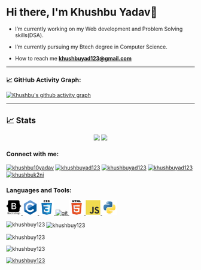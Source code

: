 # Hi there, I'm Khushbu Yadav👋


-  I’m currently working on my Web development and Problem Solving skills(DSA).
  
-  I’m currently pursuing my Btech degree in Computer Science.

-  How to reach me **khushbuyad123@gmail.com**

<!---  Know about my experiences [https://drive.google.com/file/d/1ScsiBhmkWhkLyalzahzfVJjgewDppkHd/view?usp=sharing]-->

---
### 📈 GitHub Activity Graph:

[![Khushbu's github activity graph](https://github-readme-activity-graph.vercel.app/graph?username=KhushbuY123&bg_color=0f2d3d&color=1cadfb&line=1cadfb&point=1cadfb&area=true&hide_border=true)](https://github.com/KhushbuY123/github-readme-activity-graph)
  
 ---
## 📈 Stats
<p align="center">

  <img width="48%" src="https://github-readme-stats.vercel.app/api?username=KhushbuY123&show_icons=true&theme=tokyonight" />
  <img width="48%" src="https://github-readme-streak-stats.herokuapp.com/?user=KhushbuY123&theme=tokyonight" />
</p>


<h3 align="left">Connect with me:</h3>
<p align="left">
<a href="https://linkedin.com/in/khushbu10yadav" target="blank"><img align="center" src="https://raw.githubusercontent.com/rahuldkjain/github-profile-readme-generator/master/src/images/icons/Social/linked-in-alt.svg" alt="khushbu10yadav" height="30" width="40" /></a>
<a href="https://instagram.com/khushbuyad123" target="blank"><img align="center" src="https://raw.githubusercontent.com/rahuldkjain/github-profile-readme-generator/master/src/images/icons/Social/instagram.svg" alt="khushbuyad123" height="30" width="40" /></a>
<a href="https://www.codechef.com/users/khushbuyad123" target="blank"><img align="center" src="https://cdn.jsdelivr.net/npm/simple-icons@3.1.0/icons/codechef.svg" alt="khushbuyad123" height="30" width="40" /></a>
<a href="https://www.leetcode.com/khushbuyad123" target="blank"><img align="center" src="https://raw.githubusercontent.com/rahuldkjain/github-profile-readme-generator/master/src/images/icons/Social/leet-code.svg" alt="khushbuyad123" height="30" width="40" /></a>
<a href="https://auth.geeksforgeeks.org/user/khushbuk2ni" target="blank"><img align="center" src="https://raw.githubusercontent.com/rahuldkjain/github-profile-readme-generator/master/src/images/icons/Social/geeks-for-geeks.svg" alt="khushbuk2ni" height="30" width="40" /></a>
</p>

<h3 align="left">Languages and Tools:</h3>
<p align="left"> <a href="https://getbootstrap.com" target="_blank" rel="noreferrer"> <img src="https://raw.githubusercontent.com/devicons/devicon/master/icons/bootstrap/bootstrap-plain-wordmark.svg" alt="bootstrap" width="40" height="40"/> </a> <a href="https://www.cprogramming.com/" target="_blank" rel="noreferrer"> <img src="https://raw.githubusercontent.com/devicons/devicon/master/icons/c/c-original.svg" alt="c" width="40" height="40"/> </a> <a href="https://www.w3schools.com/css/" target="_blank" rel="noreferrer"> <img src="https://raw.githubusercontent.com/devicons/devicon/master/icons/css3/css3-original-wordmark.svg" alt="css3" width="40" height="40"/> </a> <a href="https://git-scm.com/" target="_blank" rel="noreferrer"> <img src="https://www.vectorlogo.zone/logos/git-scm/git-scm-icon.svg" alt="git" width="40" height="40"/> </a> <a href="https://www.w3.org/html/" target="_blank" rel="noreferrer"> <img src="https://raw.githubusercontent.com/devicons/devicon/master/icons/html5/html5-original-wordmark.svg" alt="html5" width="40" height="40"/> </a> <a href="https://developer.mozilla.org/en-US/docs/Web/JavaScript" target="_blank" rel="noreferrer"> <img src="https://raw.githubusercontent.com/devicons/devicon/master/icons/javascript/javascript-original.svg" alt="javascript" width="40" height="40"/> </a> <a href="https://www.python.org" target="_blank" rel="noreferrer"> <img src="https://raw.githubusercontent.com/devicons/devicon/master/icons/python/python-original.svg" alt="python" width="40" height="40"/> </a> </p>

<p><img align="left" src="https://github-readme-stats.vercel.app/api/top-langs?username=khushbuy123&show_icons=true&locale=en&layout=compact" alt="khushbuy123" /></p>

<p>&nbsp;<img align="center" src="https://github-readme-stats.vercel.app/api?username=khushbuy123&show_icons=true&locale=en" alt="khushbuy123" /></p>

<p><img align="center" src="https://github-readme-streak-stats.herokuapp.com/?user=khushbuy123&" alt="khushbuy123" /></p>
<p align="left"> <img src="https://komarev.com/ghpvc/?username=khushbuy123&label=Profile%20views&color=0e75b6&style=flat" alt="khushbuy123" /> </p>

<p align="left"> <a href="https://github.com/ryo-ma/github-profile-trophy"><img src="https://github-profile-trophy.vercel.app/?username=khushbuy123" alt="khushbuy123" /></a> </p>
